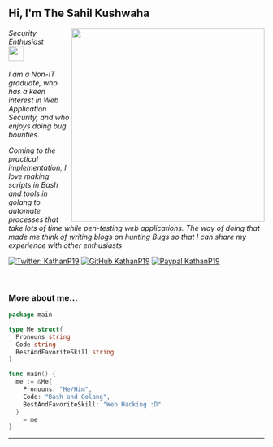 <h2> Hi, I'm The Sahil Kushwaha</h2>
<img align='right' src="https://github-readme-stats.vercel.app/api?username=sahil-kushwahaa&show_icons=true&theme=radical" width="380">
<p><em>Security Enthusiast <br><img src="https://media.giphy.com/media/WUlplcMpOCEmTGBtBW/giphy.gif" width="30"><br><br>
 I am a Non-IT graduate, who has a keen interest in Web Application Security, and who enjoys doing bug bounties.

Coming to the practical implementation, I love making scripts in Bash and tools in golang to automate processes that take lots of time while pen-testing web applications. The way of doing that made me think of writing blogs on hunting Bugs so that I can share my experience with other enthusiasts
</em></p>

[![Twitter: KathanP19](https://img.shields.io/twitter/follow/KathanP19?style=flat-square)](https://twitter.com/KathanP19)
[![GitHub KathanP19](https://img.shields.io/github/followers/KathanP19?label=follow%20github&style=flat-square)](https://github.com/KathanP19)
[![Paypal KathanP19](https://img.shields.io/badge/$-support-ff69b4.svg?style=flat)](https://www.buymeacoffee.com/kathanp19)

<br>

### More about me...

``` go
package main

type Me struct{
  Pronouns string
  Code string
  BestAndFavoriteSkill string
}

func main() {
  me := &Me{
    Pronouns: "He/Him",
    Code: "Bash and Golang",
    BestAndFavoriteSkill: "Web Hacking :D"
  }
  _ = me
}
```
---
